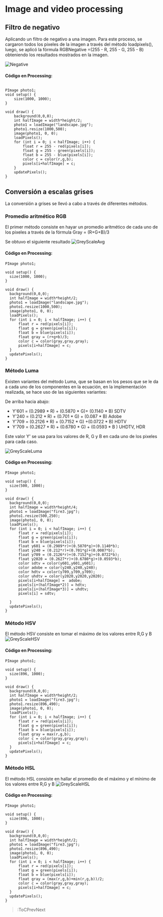 # Image and video processing

## Filtro de negativo
Aplicando un filtro de negativo a una imagen. Para este proceso, se cargaron todos los pixeles de la imagen a través del método loadpixels(), luego, se aplicó la fórmula  RGBNegative =(255 - R, 255 - G, 255 - B) obteniendo los resultados mostrados en la imagen.

![Negative](/docs/sketches/imageNegative.jpg)


#### Código en Processing:

```processing

PImage photo1;
void setup() {
    size(1000, 1000);
}
 
void draw() {
    background(0,0,0);
    int halfImage = width*height/2;
    photo1 = loadImage("landscape.jpg");
    photo1.resize(1000,500);
    image(photo1, 0, 0);
    loadPixels();
    for (int i = 0; i < halfImage; i++) {
        float r = 255 - red(pixels[i]);
        float g = 255 - green(pixels[i]);
        float b = 255 - blue(pixels[i]);
        color c = color(r,g,b);
        pixels[i+halfImage] = c;
    }
    updatePixels();
}
```
## Conversión a escalas grises
La conversión a grises se llevó a cabo a través de diferentes métodos.

### Promedio aritmético RGB
El primer método consiste en hayar un promedio aritmético de cada uno de los pixeles a través de la fórmula  Gray = (R+G+B)/3

Se obtuvo el siguiente resultado
![GreyScaleAvg](/docs/sketches/greyscaleAvg.png)

#### Código en Processing:
```processing
PImage photo1;

void setup() {
  size(1000, 1000);
}

void draw() {
  background(0,0,0);
  int halfImage = width*height/2;
  photo1 = loadImage("landscape.jpg");
  photo1.resize(1000,500);
  image(photo1, 0, 0);
  loadPixels();
  for (int i = 0; i < halfImage; i++) {
      float r = red(pixels[i]);
      float g = green(pixels[i]);
      float b = blue(pixels[i]);
      float gray = (r+g+b)/3;
      color c = color(gray,gray,gray);
      pixels[i+halfImage] = c;
  }
  updatePixels();
}
```

### Método Luma
Existen variantes del método Luma, que se basan en los pesos que se le da a cada uno de los componentes en la ecuación, en la implementación realizada, se hace uso de las siguientes variantes:

De arriba hacia abajo:
- Y'601 = (0.2989 * R) + (0.5870 * G)+ (0.1140 * B) SDTV
- Y'240 = (0.212 * R) + (0.701 * G) + (0.087 * B)  Adobe
- Y'709 = (0.2126 * R) + (0.7152 * G) +(0.0722 * B) HDTV
- Y'709 = (0.2627 * R) + (0.6780 * G) + (0.0593 * B ) UHDTV, HDR

Este valor Y' se usa para los valores de R, G y B en cada uno de los pixeles para cada caso.

![GreyScaleLuma](/docs/sketches/grayScaleLuma.png)

#### Código en Processing:
```processing
PImage photo1;

void setup() {
  size(500, 1000);
}

void draw() {
  background(0,0,0);
  int halfImage = width*height/4;
  photo1 = loadImage("fire3.jpg");
  photo1.resize(500,250);
  image(photo1, 0, 0);
  loadPixels();
  for (int i = 0; i < halfImage; i++) {
      float r = red(pixels[i]);
      float g = green(pixels[i]);
      float b = blue(pixels[i]);
      float y601 = (0.2989*r)+(0.5870*g)+(0.1140*b);
      float y240 = (0.212*r)+(0.701*g)+(0.0087*b);
      float y709 = (0.2126*r)+(0.7152*g)+(0.0722*b);
      float y2020 = (0.2627*r)+(0.6780*g)+(0.0593*b);
      color sdtv = color(y601,y601,y601);
      color adobe = color(y240,y240,y240);
      color hdtv = color(y709,y709,y709);
      color uhdtv = color(y2020,y2020,y2020);
      pixels[i+halfImage] =  adobe;
      pixels[i+(halfImage*2)] = hdtv;
      pixels[i+(halfImage*3)] = uhdtv;
      pixels[i] = sdtv;
      
  }
  updatePixels();
}
``` 
### Método HSV
El método HSV consiste en tomar el máximo de los valores entre R,G y B
![GreyScaleHSV](/docs/sketches/greyScaleHSV.png)

#### Código en Processing:
```processing
PImage photo1;

void setup() {
  size(896, 1000);
}

void draw() {
  background(0,0,0);
  int halfImage = width*height/2;
  photo1 = loadImage("fire3.jpg");
  photo1.resize(896,490);
  image(photo1, 0, 0);
  loadPixels();
  for (int i = 0; i < halfImage; i++) {
      float r = red(pixels[i]);
      float g = green(pixels[i]);
      float b = blue(pixels[i]);
      float gray = max(r,g,b);
      color c = color(gray,gray,gray);
      pixels[i+halfImage] = c;
  }
  updatePixels();
}
```

### Método HSL
El método HSL consiste en hallar el promedio de el máximo y el mínimo de los valores entre R,G y B
![GreyScaleHSL](/docs/sketches/greyScaleHSL.png)

#### Código en Processing:
```processing
PImage photo1;

void setup() {
  size(896, 1000);
}

void draw() {
  background(0,0,0);
  int halfImage = width*height/2;
  photo1 = loadImage("fire3.jpg");
  photo1.resize(896,490);
  image(photo1, 0, 0);
  loadPixels();
  for (int i = 0; i < halfImage; i++) {
      float r = red(pixels[i]);
      float g = green(pixels[i]);
      float b = blue(pixels[i]);
      float gray = (max(r,g,b)+min(r,g,b))/2;
      color c = color(gray,gray,gray);
      pixels[i+halfImage] = c;
  }
  updatePixels();
}
```

> :ToCPrevNext
